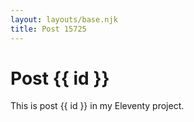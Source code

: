 ```yaml
---
layout: layouts/base.njk
title: Post 15725
---
```


# Post {{ id }}

This is post {{ id }} in my Eleventy project.
